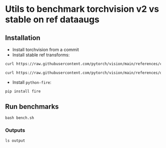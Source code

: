 # Utils to benchmark torchvision v2 vs stable on ref dataaugs

## Installation

- Install torchvision from a commit
- Install stable ref transforms:
```bash
curl https://raw.githubusercontent.com/pytorch/vision/main/references/classification/transforms.py -o cl_transforms.py

curl https://raw.githubusercontent.com/pytorch/vision/main/references/detection/transforms.py -o det_transforms.py
```
- Install `python-fire`:
```bash
pip install fire
```

## Run benchmarks

```
bash bench.sh
```

### Outputs

```
ls output
```

